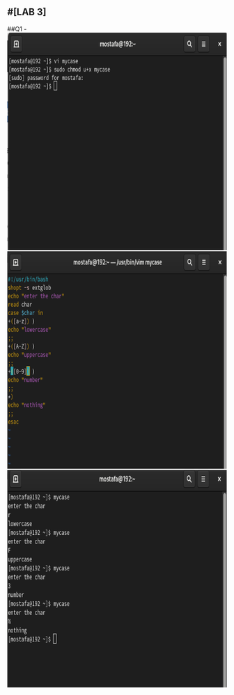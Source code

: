 #[LAB 3]<br />
------------------------------
##Q1 - <br />
<img src="./pics/1-1.png" height="500" width="800" />
<img src="./pics/1-2.png" height="500" width="800" />
<img src="./pics/1-3.png" height="500" width="800" />

